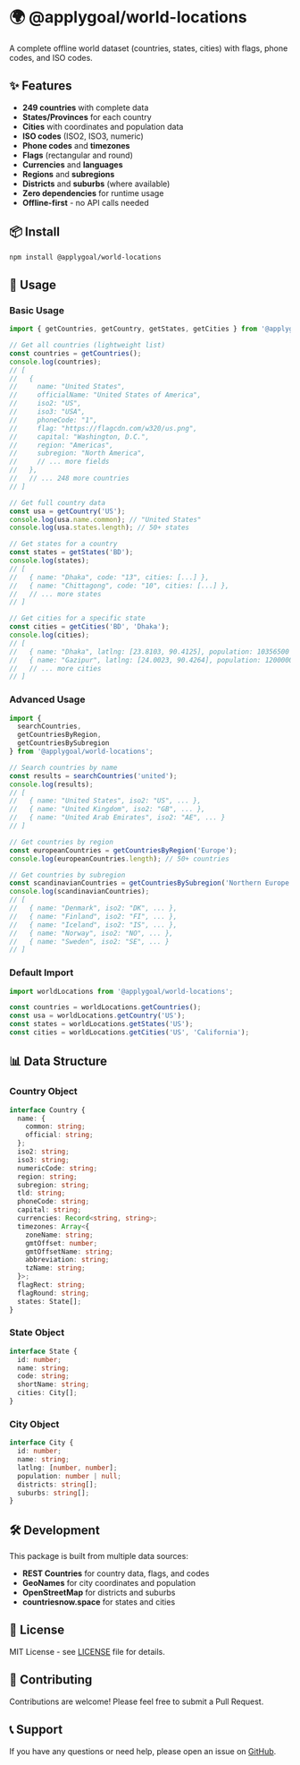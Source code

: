 
# 🌍 @applygoal/world-locations

A complete offline world dataset (countries, states, cities) with flags, phone codes, and ISO codes.

## ✨ Features

- **249 countries** with complete data
- **States/Provinces** for each country
- **Cities** with coordinates and population data
- **ISO codes** (ISO2, ISO3, numeric)
- **Phone codes** and **timezones**
- **Flags** (rectangular and round)
- **Currencies** and **languages**
- **Regions** and **subregions**
- **Districts** and **suburbs** (where available)
- **Zero dependencies** for runtime usage
- **Offline-first** - no API calls needed

## 📦 Install

```bash
npm install @applygoal/world-locations
```

## 🚀 Usage

### Basic Usage

```javascript
import { getCountries, getCountry, getStates, getCities } from '@applygoal/world-locations';

// Get all countries (lightweight list)
const countries = getCountries();
console.log(countries);
// [
//   {
//     name: "United States",
//     officialName: "United States of America",
//     iso2: "US",
//     iso3: "USA",
//     phoneCode: "1",
//     flag: "https://flagcdn.com/w320/us.png",
//     capital: "Washington, D.C.",
//     region: "Americas",
//     subregion: "North America",
//     // ... more fields
//   },
//   // ... 248 more countries
// ]

// Get full country data
const usa = getCountry('US');
console.log(usa.name.common); // "United States"
console.log(usa.states.length); // 50+ states

// Get states for a country
const states = getStates('BD');
console.log(states);
// [
//   { name: "Dhaka", code: "13", cities: [...] },
//   { name: "Chittagong", code: "10", cities: [...] },
//   // ... more states
// ]

// Get cities for a specific state
const cities = getCities('BD', 'Dhaka');
console.log(cities);
// [
//   { name: "Dhaka", latlng: [23.8103, 90.4125], population: 10356500 },
//   { name: "Gazipur", latlng: [24.0023, 90.4264], population: 1200000 },
//   // ... more cities
// ]
```

### Advanced Usage

```javascript
import { 
  searchCountries, 
  getCountriesByRegion, 
  getCountriesBySubregion 
} from '@applygoal/world-locations';

// Search countries by name
const results = searchCountries('united');
console.log(results);
// [
//   { name: "United States", iso2: "US", ... },
//   { name: "United Kingdom", iso2: "GB", ... },
//   { name: "United Arab Emirates", iso2: "AE", ... }
// ]

// Get countries by region
const europeanCountries = getCountriesByRegion('Europe');
console.log(europeanCountries.length); // 50+ countries

// Get countries by subregion
const scandinavianCountries = getCountriesBySubregion('Northern Europe');
console.log(scandinavianCountries);
// [
//   { name: "Denmark", iso2: "DK", ... },
//   { name: "Finland", iso2: "FI", ... },
//   { name: "Iceland", iso2: "IS", ... },
//   { name: "Norway", iso2: "NO", ... },
//   { name: "Sweden", iso2: "SE", ... }
// ]
```

### Default Import

```javascript
import worldLocations from '@applygoal/world-locations';

const countries = worldLocations.getCountries();
const usa = worldLocations.getCountry('US');
const states = worldLocations.getStates('US');
const cities = worldLocations.getCities('US', 'California');
```

## 📊 Data Structure

### Country Object
```typescript
interface Country {
  name: {
    common: string;
    official: string;
  };
  iso2: string;
  iso3: string;
  numericCode: string;
  region: string;
  subregion: string;
  tld: string;
  phoneCode: string;
  capital: string;
  currencies: Record<string, string>;
  timezones: Array<{
    zoneName: string;
    gmtOffset: number;
    gmtOffsetName: string;
    abbreviation: string;
    tzName: string;
  }>;
  flagRect: string;
  flagRound: string;
  states: State[];
}
```

### State Object
```typescript
interface State {
  id: number;
  name: string;
  code: string;
  shortName: string;
  cities: City[];
}
```

### City Object
```typescript
interface City {
  id: number;
  name: string;
  latlng: [number, number];
  population: number | null;
  districts: string[];
  suburbs: string[];
}
```

## 🛠️ Development

This package is built from multiple data sources:
- **REST Countries** for country data, flags, and codes
- **GeoNames** for city coordinates and population
- **OpenStreetMap** for districts and suburbs
- **countriesnow.space** for states and cities

## 📄 License

MIT License - see [LICENSE](LICENSE) file for details.

## 🤝 Contributing

Contributions are welcome! Please feel free to submit a Pull Request.

## 📞 Support

If you have any questions or need help, please open an issue on [GitHub](https://github.com/applygoal/world-locations/issues).
